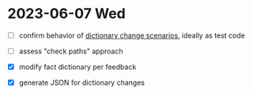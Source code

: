 # 2023-06-07 Wed

- [ ] confirm behavior of [dictionary change scenarios](./2023-06-02.md), ideally as test code
- [ ] assess "check paths" approach
- [x] modify fact dictionary per feedback 
- [x] generate JSON for dictionary changes 

